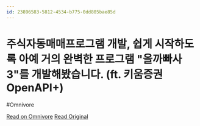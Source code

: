 ```yaml
---
id: 23896583-5812-4534-b775-0dd805bae85d
---
```


# 주식자동매매프로그램 개발, 쉽게 시작하도록 아예 거의 완벽한 프로그램 "올까빠사3"를 개발해봤습니다. (ft. 키움증권 OpenAPI+)
#Omnivore

[Read on Omnivore](https://omnivore.app/me/https-youtube-com-watch-v-k-xa-y-ju-ye-quw-1931781302f)
[Read Original](https://youtube.com/watch?v=KXaYJuYeQuw)

